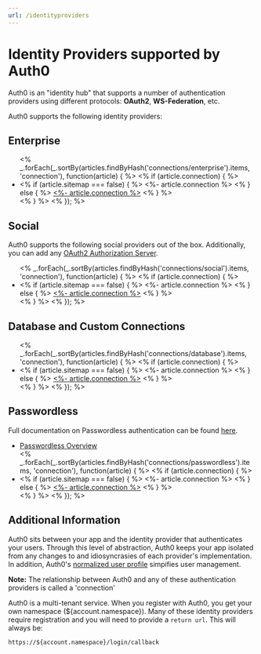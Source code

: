 ```yaml
---
url: /identityproviders
---
```


# Identity Providers supported by Auth0

Auth0 is an "identity hub" that supports a number of authentication providers using different protocols: **OAuth2**, **WS-Federation**, etc.

Auth0 supports the following identity providers:

## Enterprise
<ul>
<% _.forEach(_.sortBy(articles.findByHash('connections/enterprise').items, 'connection'), function(article) { %>
  <% if (article.connection) { %>
    <li>
      <% if (article.sitemap === false) { %>
        <%- article.connection %>
      <% } else { %>
        <a href="<%- env.BASE_URL + article.url %>"><%- article.connection %></a>
      <% } %>
    </li>
  <% } %>
<% }); %>
</ul>

## Social

Auth0 supports the following social providers out of the box. Additionally, you can add any [OAuth2 Authorization Server](/connections/social/oauth2).

<ul>
<% _.forEach(_.sortBy(articles.findByHash('connections/social').items, 'connection'), function(article) { %>
  <% if (article.connection) { %>
    <li>
      <% if (article.sitemap === false) { %>
        <%- article.connection %>
      <% } else { %>
        <a href="<%- env.BASE_URL + article.url %>"><%- article.connection %></a>
      <% } %>
    </li>
  <% } %>
<% }); %>
</ul>

## Database and Custom Connections

<ul>
<% _.forEach(_.sortBy(articles.findByHash('connections/database').items, 'connection'), function(article) { %>
  <% if (article.connection) { %>
    <li>
      <% if (article.sitemap === false) { %>
        <%- article.connection %>
      <% } else { %>
        <a href="<%- env.BASE_URL + article.url %>"><%- article.connection %></a>
      <% } %>
    </li>
  <% } %>
<% }); %>
</ul>

## Passwordless
Full documentation on Passwordless authentication can be found [here](/connections/passwordless).

<ul>
<li><a href="/connections/passwordless">Passwordless Overview</a></li>
<% _.forEach(_.sortBy(articles.findByHash('connections/passwordless').items, 'connection'), function(article) { %>
  <% if (article.connection) { %>
    <li>
      <% if (article.sitemap === false) { %>
        <%- article.connection %>
      <% } else { %>
        <a href="<%- env.BASE_URL + article.url %>"><%- article.connection %></a>
      <% } %>
    </li>
  <% } %>
<% }); %>
</ul>


## Additional Information

Auth0 sits between your app and the identity provider that authenticates your users. Through this level of abstraction, Auth0 keeps your app isolated from any changes to and idiosyncrasies of each provider's implementation. In addition, Auth0's [normalized user profile](/user-profile) simpifies user management.

**Note:** The relationship between Auth0 and any of these authentication providers is called a 'connection'

Auth0 is a multi-tenant service. When you register with Auth0, you get your own namespace (${account.namespace}). Many of these identity providers require registration and you will need to provide a `return url`. This will always be:

	https://${account.namespace}/login/callback
